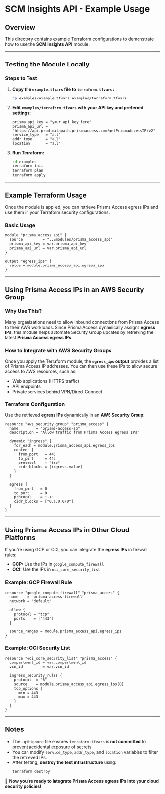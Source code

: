# SCM Insights API - Example Usage

## Overview
This directory contains example Terraform configurations to demonstrate how to use the **SCM Insights API** module.

---

## Testing the Module Locally

### **Steps to Test**
1. **Copy the `example.tfvars` file to `terraform.tfvars` :**
   ```sh
   cp examples/example.tfvars examples/terraform.tfvars
   ```

2. **Edit `examples/terraform.tfvars` with your API key and preferred settings:**
   ```hcl
   prisma_api_key = "your_api_key_here"
   prisma_api_url = "https://api.prod.datapath.prismaaccess.com/getPrismaAccessIP/v2"
   service_type   = "all"
   addr_type      = "all"
   location       = "all"
   ```

3. **Run Terraform:**
   ```sh
   cd examples
   terraform init
   terraform plan
   terraform apply
   ```

---

## Example Terraform Usage
Once the module is applied, you can retrieve Prisma Access egress IPs and use them in your Terraform security configurations.

### **Basic Usage**
```hcl
module "prisma_access_api" {
  source         = "../modules/prisma_access_api"
  prisma_api_key = var.prisma_api_key
  prisma_api_url = var.prisma_api_url
}

output "egress_ips" {
  value = module.prisma_access_api.egress_ips
}
```

---

## **Using Prisma Access IPs in an AWS Security Group**
### **Why Use This?**
Many organizations need to allow inbound connections from Prisma Access to their AWS workloads. Since Prisma Access dynamically assigns **egress IPs**, this module helps automate Security Group updates by retrieving the latest **Prisma Access egress IPs**.

### **How to Integrate with AWS Security Groups**
Once you apply the Terraform module, the **`egress_ips` output** provides a list of Prisma Access IP addresses. You can then use these IPs to allow secure access to AWS resources, such as:
- Web applications (HTTPS traffic)
- API endpoints
- Private services behind VPN/Direct Connect

### **Terraform Configuration**
Use the retrieved **egress IPs** dynamically in an **AWS Security Group**:

```hcl
resource "aws_security_group" "prisma_access" {
  name        = "prisma-access-sg"
  description = "Allow traffic from Prisma Access egress IPs"

  dynamic "ingress" {
    for_each = module.prisma_access_api.egress_ips
    content {
      from_port   = 443
      to_port     = 443
      protocol    = "tcp"
      cidr_blocks = [ingress.value]
    }
  }

  egress {
    from_port   = 0
    to_port     = 0
    protocol    = "-1"
    cidr_blocks = ["0.0.0.0/0"]
  }
}
```

---

## **Using Prisma Access IPs in Other Cloud Platforms**
If you're using GCP or OCI, you can integrate the **egress IPs** in firewall rules:
- **GCP:** Use the IPs in `google_compute_firewall`
- **OCI:** Use the IPs in `oci_core_security_list`

### **Example: GCP Firewall Rule**
```hcl
resource "google_compute_firewall" "prisma_access" {
  name    = "prisma-access-firewall"
  network = "default"

  allow {
    protocol = "tcp"
    ports    = ["443"]
  }

  source_ranges = module.prisma_access_api.egress_ips
}
```

### **Example: OCI Security List**
```hcl
resource "oci_core_security_list" "prisma_access" {
  compartment_id = var.compartment_id
  vcn_id         = var.vcn_id

  ingress_security_rules {
    protocol  = "6"
    source    = module.prisma_access_api.egress_ips[0]
    tcp_options {
      min = 443
      max = 443
    }
  }
}
```

---

## **Notes**
- The `.gitignore` file ensures `terraform.tfvars` is **not committed** to prevent accidental exposure of secrets.
- You can modify `service_type`, `addr_type`, and `location` variables to filter the retrieved IPs.
- After testing, **destroy the test infrastructure** using:
   ```sh
   terraform destroy
   ```

🚀 **Now you're ready to integrate Prisma Access egress IPs into your cloud security policies!**
